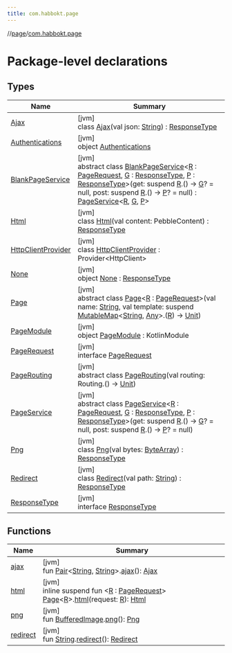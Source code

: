 ```yaml
---
title: com.habbokt.page
---
```

//[page](../../index.html)/[com.habbokt.page](index.html)



# Package-level declarations



## Types


| Name | Summary |
|---|---|
| [Ajax](-ajax/index.html) | [jvm]<br>class [Ajax](-ajax/index.html)(val json: [String](https://kotlinlang.org/api/latest/jvm/stdlib/kotlin/-string/index.html)) : [ResponseType](-response-type/index.html) |
| [Authentications](-authentications/index.html) | [jvm]<br>object [Authentications](-authentications/index.html) |
| [BlankPageService](-blank-page-service/index.html) | [jvm]<br>abstract class [BlankPageService](-blank-page-service/index.html)&lt;[R](-blank-page-service/index.html) : [PageRequest](-page-request/index.html), [G](-blank-page-service/index.html) : [ResponseType](-response-type/index.html), [P](-blank-page-service/index.html) : [ResponseType](-response-type/index.html)&gt;(get: suspend [R](-blank-page-service/index.html).() -&gt; [G](-blank-page-service/index.html)? = null, post: suspend [R](-blank-page-service/index.html).() -&gt; [P](-blank-page-service/index.html)? = null) : [PageService](-page-service/index.html)&lt;[R](-blank-page-service/index.html), [G](-blank-page-service/index.html), [P](-blank-page-service/index.html)&gt; |
| [Html](-html/index.html) | [jvm]<br>class [Html](-html/index.html)(val content: PebbleContent) : [ResponseType](-response-type/index.html) |
| [HttpClientProvider](-http-client-provider/index.html) | [jvm]<br>class [HttpClientProvider](-http-client-provider/index.html) : Provider&lt;HttpClient&gt; |
| [None](-none/index.html) | [jvm]<br>object [None](-none/index.html) : [ResponseType](-response-type/index.html) |
| [Page](-page/index.html) | [jvm]<br>abstract class [Page](-page/index.html)&lt;[R](-page/index.html) : [PageRequest](-page-request/index.html)&gt;(val name: [String](https://kotlinlang.org/api/latest/jvm/stdlib/kotlin/-string/index.html), val template: suspend [MutableMap](https://kotlinlang.org/api/latest/jvm/stdlib/kotlin.collections/-mutable-map/index.html)&lt;[String](https://kotlinlang.org/api/latest/jvm/stdlib/kotlin/-string/index.html), [Any](https://kotlinlang.org/api/latest/jvm/stdlib/kotlin/-any/index.html)&gt;.([R](-page/index.html)) -&gt; [Unit](https://kotlinlang.org/api/latest/jvm/stdlib/kotlin/-unit/index.html)) |
| [PageModule](-page-module/index.html) | [jvm]<br>object [PageModule](-page-module/index.html) : KotlinModule |
| [PageRequest](-page-request/index.html) | [jvm]<br>interface [PageRequest](-page-request/index.html) |
| [PageRouting](-page-routing/index.html) | [jvm]<br>abstract class [PageRouting](-page-routing/index.html)(val routing: Routing.() -&gt; [Unit](https://kotlinlang.org/api/latest/jvm/stdlib/kotlin/-unit/index.html)) |
| [PageService](-page-service/index.html) | [jvm]<br>abstract class [PageService](-page-service/index.html)&lt;[R](-page-service/index.html) : [PageRequest](-page-request/index.html), [G](-page-service/index.html) : [ResponseType](-response-type/index.html), [P](-page-service/index.html) : [ResponseType](-response-type/index.html)&gt;(get: suspend [R](-page-service/index.html).() -&gt; [G](-page-service/index.html)? = null, post: suspend [R](-page-service/index.html).() -&gt; [P](-page-service/index.html)? = null) |
| [Png](-png/index.html) | [jvm]<br>class [Png](-png/index.html)(val bytes: [ByteArray](https://kotlinlang.org/api/latest/jvm/stdlib/kotlin/-byte-array/index.html)) : [ResponseType](-response-type/index.html) |
| [Redirect](-redirect/index.html) | [jvm]<br>class [Redirect](-redirect/index.html)(val path: [String](https://kotlinlang.org/api/latest/jvm/stdlib/kotlin/-string/index.html)) : [ResponseType](-response-type/index.html) |
| [ResponseType](-response-type/index.html) | [jvm]<br>interface [ResponseType](-response-type/index.html) |


## Functions


| Name | Summary |
|---|---|
| [ajax](ajax.html) | [jvm]<br>fun [Pair](https://kotlinlang.org/api/latest/jvm/stdlib/kotlin/-pair/index.html)&lt;[String](https://kotlinlang.org/api/latest/jvm/stdlib/kotlin/-string/index.html), [String](https://kotlinlang.org/api/latest/jvm/stdlib/kotlin/-string/index.html)&gt;.[ajax](ajax.html)(): [Ajax](-ajax/index.html) |
| [html](html.html) | [jvm]<br>inline suspend fun &lt;[R](html.html) : [PageRequest](-page-request/index.html)&gt; [Page](-page/index.html)&lt;[R](html.html)&gt;.[html](html.html)(request: [R](html.html)): [Html](-html/index.html) |
| [png](png.html) | [jvm]<br>fun [BufferedImage](https://docs.oracle.com/javase/8/docs/api/java/awt/image/BufferedImage.html).[png](png.html)(): [Png](-png/index.html) |
| [redirect](redirect.html) | [jvm]<br>fun [String](https://kotlinlang.org/api/latest/jvm/stdlib/kotlin/-string/index.html).[redirect](redirect.html)(): [Redirect](-redirect/index.html) |

